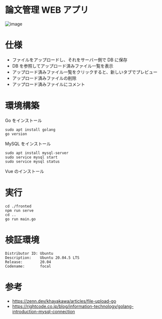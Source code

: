# 論文管理 WEB アプリ

![image](https://user-images.githubusercontent.com/72239675/209828493-44812c03-32c5-42d7-884a-9789c88e2875.png)

# 仕様

- ファイルをアップロードし、それをサーバー側で DB に保存
- DB を参照してアップロード済みファイル一覧を表示
- アップロード済みファイル一覧をクリックすると、新しいタブでプレビュー
- アップロード済みファイルの削除
- アップロード済みファイルにコメント

# 環境構築

Go をインストール

```
sudo apt install golang
go version
```

MySQL をインストール

```
sudo apt install mysql-server
sudo service mysql start
sudo service mysql status
```

Vue のインストール

# 実行

```
cd ./fronted
npm run serve
cd ..
go run main.go
```

# 検証環境

```
Distributor ID: Ubuntu
Description:    Ubuntu 20.04.5 LTS
Release:        20.04
Codename:       focal
```

# 参考

- https://zenn.dev/khayakawa/articles/file-upload-go
- https://rightcode.co.jp/blog/information-technology/golang-introduction-mysql-connection
